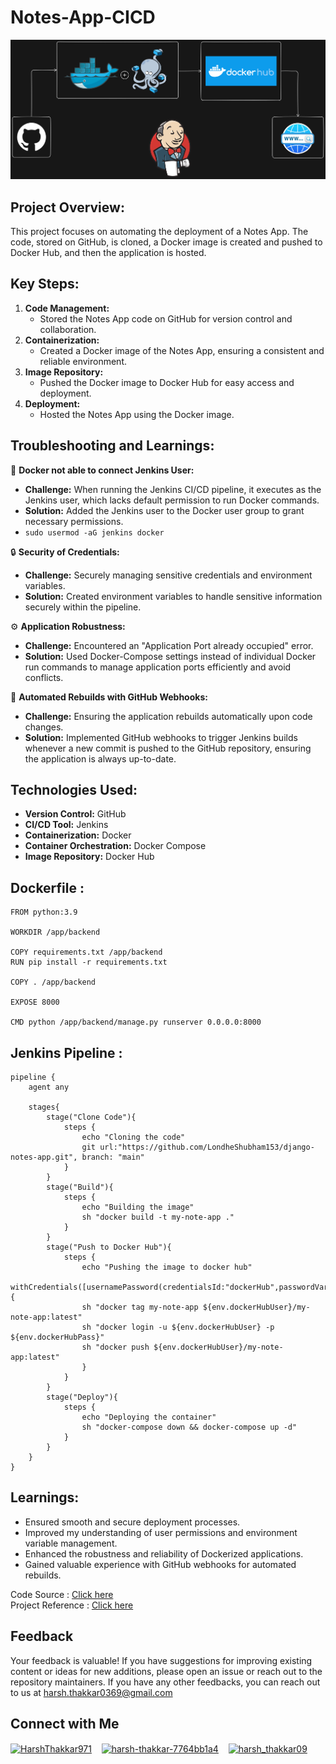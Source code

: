 # Notes-App-CICD
<img src="https://github.com/Harsh971/Notes-App-CICD/blob/main/architecture.png"></img>

## Project Overview:
This project focuses on automating the deployment of a Notes App. The code, stored on GitHub, is cloned, a Docker image is created and pushed to Docker Hub, and then the application is hosted.

## Key Steps:
1. **Code Management:** 
   - Stored the Notes App code on GitHub for version control and collaboration.
2. **Containerization:** 
   - Created a Docker image of the Notes App, ensuring a consistent and reliable environment.
3. **Image Repository:** 
   - Pushed the Docker image to Docker Hub for easy access and deployment.
4. **Deployment:** 
   - Hosted the Notes App using the Docker image.

## Troubleshooting and Learnings:

🔧 **Docker not able to connect Jenkins User:**
   - **Challenge:** When running the Jenkins CI/CD pipeline, it executes as the Jenkins user, which lacks default permission to run Docker commands.
   - **Solution:** Added the Jenkins user to the Docker user group to grant necessary permissions.
   - ```sudo usermod -aG jenkins docker```

🔒 **Security of Credentials:**
   - **Challenge:** Securely managing sensitive credentials and environment variables.
   - **Solution:** Created environment variables to handle sensitive information securely within the pipeline. 


⚙️ **Application Robustness:**
   - **Challenge:** Encountered an "Application Port already occupied" error.
   - **Solution:** Used Docker-Compose settings instead of individual Docker run commands to manage application ports efficiently and avoid conflicts.

📡 **Automated Rebuilds with GitHub Webhooks:**
   - **Challenge:** Ensuring the application rebuilds automatically upon code changes.
   - **Solution:** Implemented GitHub webhooks to trigger Jenkins builds whenever a new commit is pushed to the GitHub repository, ensuring the application is always up-to-date.

## Technologies Used:
- **Version Control:** GitHub
- **CI/CD Tool:** Jenkins
- **Containerization:** Docker
- **Container Orchestration:** Docker Compose
- **Image Repository:** Docker Hub

## Dockerfile : 
```
FROM python:3.9

WORKDIR /app/backend

COPY requirements.txt /app/backend
RUN pip install -r requirements.txt

COPY . /app/backend

EXPOSE 8000

CMD python /app/backend/manage.py runserver 0.0.0.0:8000
```

## Jenkins Pipeline : 
```
pipeline {
    agent any 
    
    stages{
        stage("Clone Code"){
            steps {
                echo "Cloning the code"
                git url:"https://github.com/LondheShubham153/django-notes-app.git", branch: "main"
            }
        }
        stage("Build"){
            steps {
                echo "Building the image"
                sh "docker build -t my-note-app ."
            }
        }
        stage("Push to Docker Hub"){
            steps {
                echo "Pushing the image to docker hub"
                withCredentials([usernamePassword(credentialsId:"dockerHub",passwordVariable:"dockerHubPass",usernameVariable:"dockerHubUser")]){
                sh "docker tag my-note-app ${env.dockerHubUser}/my-note-app:latest"
                sh "docker login -u ${env.dockerHubUser} -p ${env.dockerHubPass}"
                sh "docker push ${env.dockerHubUser}/my-note-app:latest"
                }
            }
        }
        stage("Deploy"){
            steps {
                echo "Deploying the container"
                sh "docker-compose down && docker-compose up -d"                
            }
        }
    }
}
```


## Learnings:
- Ensured smooth and secure deployment processes.
- Improved my understanding of user permissions and environment variable management.
- Enhanced the robustness and reliability of Dockerized applications.
- Gained valuable experience with GitHub webhooks for automated rebuilds.

Code Source : [Click here](https://github.com/LondheShubham153/django-notes-app)<br>
Project Reference : [Click here](https://www.google.com/search?q=shubham+londhe+cicd+declarative+pipeline&rlz=1C1CHBF_enIN1043IN1044&oq=shubham+londhe+cicd+declarative+pipeline&gs_lcrp=EgZjaHJvbWUyCwgAEEUYChg5GKAB0gEJMTY2OTVqMGo5qAIAsAIB&sourceid=chrome&ie=UTF-8#)

## Feedback

Your feedback is valuable! If you have suggestions for improving existing content or ideas for new additions, please open an issue or reach out to the repository maintainers. If you have any other feedbacks, you can reach out to us at harsh.thakkar0369@gmail.com


## Connect with Me
<p>

 <a href="https://twitter.com/HarshThakkar971" target="blank"><img align="center" src="https://img.freepik.com/premium-vector/vector-new-twitter-x-white-logo-black-background_744381-866.jpg" alt="HarshThakkar971" height="40" width="50" /></a>
  &nbsp;&nbsp;
  	<a href="https://linkedin.com/in/harsh-thakkar-7764bb1a4" target="blank"><img align="center" src="https://upload.wikimedia.org/wikipedia/commons/thumb/c/ca/LinkedIn_logo_initials.png/800px-LinkedIn_logo_initials.png" alt="harsh-thakkar-7764bb1a4" height="40" width="40" /></a>
  &nbsp;&nbsp;
 <a href="https://instagram.com/harsh_thakkar09" target="blank"><img align="center" src="https://upload.wikimedia.org/wikipedia/commons/thumb/e/e7/Instagram_logo_2016.svg/768px-Instagram_logo_2016.svg.png" alt="harsh_thakkar09" height="40" width="40" /></a>
</p>
